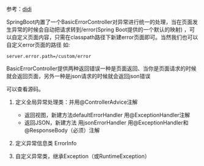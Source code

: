 参考：[didi](http://blog.didispace.com/springbootexception/)

SpringBoot内置了一个BasicErrorController对异常进行统一的处理，当在页面发生异常的时候会自动把请求转到/error(Spring Boot提供的一个默认的映射)
，可以自定义页面内容，只需在classpath路径下新建error页面即可。当然我们也可以自定义error页面的路径
如:
```
server.error.path=/custom/error
```

BasicErrorController提供两种返回错误一种是页面返回、当你是页面请求的时候就会返回页面，另外一种是json请求的时候就会返回json错误

可以查看源码。

1. 定义全局异常处理类：并用@ControllerAdvice注解

    - 返回视图，新建方法defaultErrorHandler 用@ExceptionHandler注解
    - 返回JSON，新建方法 用jsonErrorHandler 用@ExceptionHandler和@ResponseBody（必须）注解

2. 定义异常信息类 ErrorInfo

3. 自定义异常类，继承Exception（或RuntimeException）




